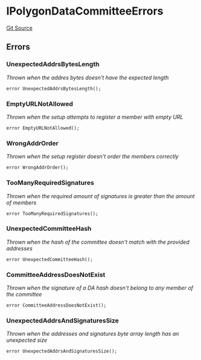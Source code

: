 # IPolygonDataCommitteeErrors
[Git Source](https://github.com/agglayer/agglayer-contracts/blob/a8bf2955890e7123a84542ced57636d763299651/contracts/v2/interfaces/IPolygonDataCommitteeErrors.sol)


## Errors
### UnexpectedAddrsBytesLength
*Thrown when the addres bytes doesn't have the expected length*


```solidity
error UnexpectedAddrsBytesLength();
```

### EmptyURLNotAllowed
*Thrown when the setup attempts to register a member with empty URL*


```solidity
error EmptyURLNotAllowed();
```

### WrongAddrOrder
*Thrown when the setup register doesn't order the members correctly*


```solidity
error WrongAddrOrder();
```

### TooManyRequiredSignatures
*Thrown when the required amount of signatures is greater than the amount of members*


```solidity
error TooManyRequiredSignatures();
```

### UnexpectedCommitteeHash
*Thrown when the hash of the committee doesn't match with the provided addresses*


```solidity
error UnexpectedCommitteeHash();
```

### CommitteeAddressDoesNotExist
*Thrown when the signature of a DA hash doesn't belong to any member of the committee*


```solidity
error CommitteeAddressDoesNotExist();
```

### UnexpectedAddrsAndSignaturesSize
*Thrown when the addresses and signatures byte array length has an unexpected size*


```solidity
error UnexpectedAddrsAndSignaturesSize();
```

